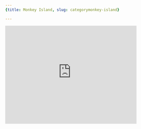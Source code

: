 ```yaml
---
{title: Monkey Island, slug: categorymonkey-island}

---
```

<iframe width="420" height="315" src="https://www.youtube.com/embed/dKWT5wW4gdY" frameborder="0" allowfullscreen></iframe>